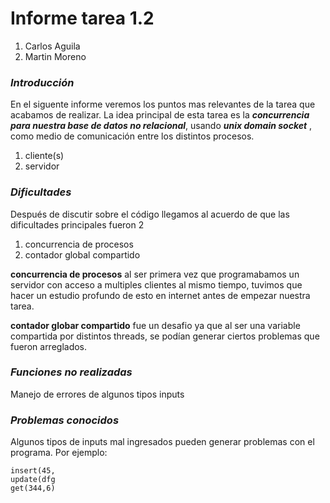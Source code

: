 # Informe tarea 1.2

1. Carlos Aguila
2. Martin Moreno



### *Introducción* 

En el siguente informe veremos los puntos mas relevantes de la tarea que acabamos de realizar.
La idea principal de esta tarea es la _**concurrencia para nuestra base de datos no relacional**_, usando _**unix domain socket**_ , como medio de comunicación entre los distintos procesos.

1. cliente(s)
2. servidor



### *Dificultades*
    
Después de discutir sobre el código llegamos al acuerdo de que las dificultades principales fueron 2
 1. concurrencia de procesos
 2. contador global compartido

**concurrencia de procesos** al ser primera vez que programabamos un servidor con acceso a multiples clientes al mismo tiempo, tuvimos que hacer un estudio profundo de esto en internet antes de empezar nuestra tarea.

**contador globar compartido** fue un desafio ya que al ser una variable compartida por distintos threads, se podían generar ciertos problemas que fueron arreglados.



 ### *Funciones no realizadas*

Manejo de errores de algunos tipos inputs



 ### *Problemas conocidos*
          
Algunos tipos de inputs mal ingresados pueden generar problemas con el programa.
Por ejemplo: 
```
insert(45,
update(dfg
get(344,6)
```
